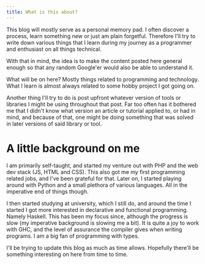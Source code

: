 ```yaml
---
title: What is this about?
---
```


This blog will mostly serve as a personal memory pad. I often discover a process, learn something new or just am plain forgetful. Therefore I'll try to write down various things that I learn during my journey as a programmer and enthusiast on all things technical.

With that in mind, the idea is to make the content posted here general enough so that any random Google'er would also be able to understand it.

What will be on here? Mostly things related to programming and technology. What I learn is almost always related to some hobby project I got going on.

Another thing I'll try to do is post upfront whatever version of tools or libraries I might be using throughout that post. Far too often has it bothered me that I didn't know what version an article or tutorial applied to, or had in mind, and because of that, one might be doing something that was solved in later versions of said library or tool.

# A little background on me
I am primarily self-taught, and started my venture out with PHP and the web dev stack (JS, HTML and CSS). This also got me my first programming related jobs, and I've been grateful for that. Later on, I started playing around with Python and a small plethora of various languages. All in the imperative end of things though.

I then started studying at university, which I still do, and around the time I started I got more interested in declarative and functional programming. Namely Haskell. This has been my focus since, although the progress is slow (my imperative background is slowing me a bit). It is quite a joy to work with GHC, and the level of assurance the compiler gives when writing programs. I am a big fan of programming with types.

I'll be trying to update this blog as much as time allows. Hopefully there'll be something interesting on here from time to time.
